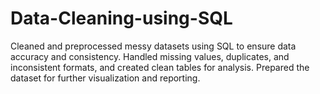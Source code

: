 # Data-Cleaning-using-SQL
Cleaned and preprocessed messy datasets using SQL to ensure data accuracy and consistency. Handled missing values, duplicates, and inconsistent formats, and created clean tables for analysis. Prepared the dataset for further visualization and reporting.
